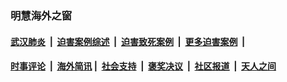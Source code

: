
### 明慧海外之窗

####  [武汉肺炎](indexes/365.md?t=04241300) &nbsp;|&nbsp;  [迫害案例综述](indexes/328.md?t=04241300) &nbsp;|&nbsp; [迫害致死案例](indexes/277.md?t=04241300)  &nbsp;|&nbsp; [更多迫害案例](indexes/81.md?t=04241300)  &nbsp;|&nbsp; 
####  [时事评论](indexes/19.md?t=04241300) &nbsp;|&nbsp; [海外简讯](indexes/245.md?t=04241300)&nbsp;|&nbsp;  [社会支持](indexes/140.md?t=04241300) &nbsp;|&nbsp; [褒奖决议](indexes/282.md?t=04241300) &nbsp;|&nbsp; [社区报道](indexes/91.md?t=04241300)  &nbsp;|&nbsp; [天人之间](indexes/78.md?t=04241300) 

